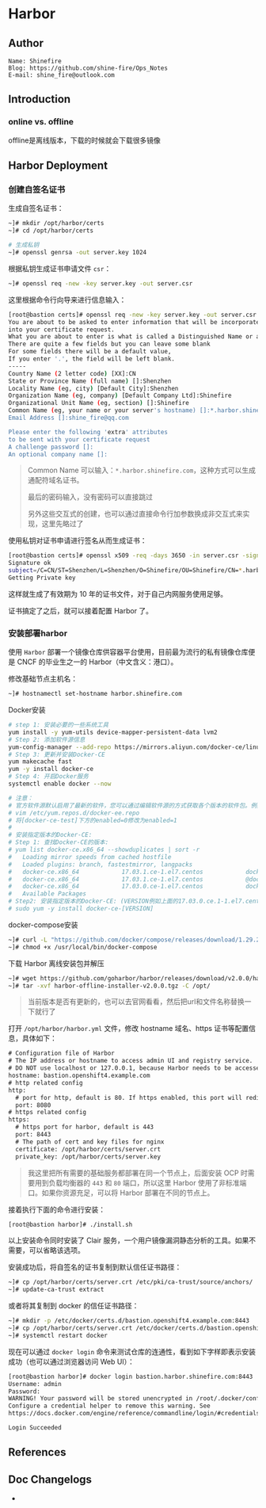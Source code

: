 # Harbor

> 



## Author

```
Name: Shinefire
Blog: https://github.com/shine-fire/Ops_Notes
E-mail: shine_fire@outlook.com
```



## Introduction



### online vs. offline

offline是离线版本，下载的时候就会下载很多镜像





## Harbor Deployment

### 创建自签名证书

生成自签名证书：

```bash
~]# mkdir /opt/harbor/certs
~]# cd /opt/harbor/certs

# 生成私钥
~]# openssl genrsa -out server.key 1024
```

根据私钥生成证书申请文件 `csr`：

```bash
~]# openssl req -new -key server.key -out server.csr
```

这里根据命令行向导来进行信息输入：

```bash
[root@bastion certs]# openssl req -new -key server.key -out server.csr
You are about to be asked to enter information that will be incorporated
into your certificate request.
What you are about to enter is what is called a Distinguished Name or a DN.
There are quite a few fields but you can leave some blank
For some fields there will be a default value,
If you enter '.', the field will be left blank.
-----
Country Name (2 letter code) [XX]:CN
State or Province Name (full name) []:Shenzhen
Locality Name (eg, city) [Default City]:Shenzhen
Organization Name (eg, company) [Default Company Ltd]:Shinefire
Organizational Unit Name (eg, section) []:Shinefire
Common Name (eg, your name or your server's hostname) []:*.harbor.shinefire.com
Email Address []:shine_fire@qq.com

Please enter the following 'extra' attributes
to be sent with your certificate request
A challenge password []:
An optional company name []:
```

> Common Name 可以输入：`*.harbor.shinefire.com`，这种方式可以生成通配符域名证书。
>
> 最后的密码输入，没有密码可以直接跳过
>
> 另外这些交互式的创建，也可以通过直接命令行加参数换成非交互式来实现，这里先略过了

使用私钥对证书申请进行签名从而生成证书：

```bash
[root@bastion certs]# openssl x509 -req -days 3650 -in server.csr -signkey server.key -out server.crt
Signature ok
subject=/C=CN/ST=Shenzhen/L=Shenzhen/O=Shinefire/OU=Shinefire/CN=*.harbor.shinefire.com/emailAddress=shine_fire@qq.com
Getting Private key
```

这样就生成了有效期为 10 年的证书文件，对于自己内网服务使用足够。

证书搞定了之后，就可以接着配置 Harbor 了。



### 安装部署harbor

使用 `Harbor` 部署一个镜像仓库供容器平台使用，目前最为流行的私有镜像仓库便是 CNCF 的毕业生之一的 Harbor（中文含义：港口）。

修改基础节点主机名：

```bash
~]# hostnamectl set-hostname harbor.shinefire.com
```

Docker安装

```bash
# step 1: 安装必要的一些系统工具
yum install -y yum-utils device-mapper-persistent-data lvm2
# Step 2: 添加软件源信息
yum-config-manager --add-repo https://mirrors.aliyun.com/docker-ce/linux/centos/docker-ce.repo
# Step 3: 更新并安装Docker-CE
yum makecache fast
yum -y install docker-ce
# Step 4: 开启Docker服务
systemctl enable docker --now

# 注意：
# 官方软件源默认启用了最新的软件，您可以通过编辑软件源的方式获取各个版本的软件包。例如官方并没有将测试版本的软件源置为可用，您可以通过以下方式开启。同理可以开启各种测试版本等。
# vim /etc/yum.repos.d/docker-ee.repo
# 将[docker-ce-test]下方的enabled=0修改为enabled=1
#
# 安装指定版本的Docker-CE:
# Step 1: 查找Docker-CE的版本:
# yum list docker-ce.x86_64 --showduplicates | sort -r
#   Loading mirror speeds from cached hostfile
#   Loaded plugins: branch, fastestmirror, langpacks
#   docker-ce.x86_64            17.03.1.ce-1.el7.centos            docker-ce-stable
#   docker-ce.x86_64            17.03.1.ce-1.el7.centos            @docker-ce-stable
#   docker-ce.x86_64            17.03.0.ce-1.el7.centos            docker-ce-stable
#   Available Packages
# Step2: 安装指定版本的Docker-CE: (VERSION例如上面的17.03.0.ce.1-1.el7.centos)
# sudo yum -y install docker-ce-[VERSION]
```

docker-compose安装

```bash
~]# curl -L "https://github.com/docker/compose/releases/download/1.29.2/docker-compose-$(uname -s)-$(uname -m)" -o /usr/local/bin/docker-compose
~]# chmod +x /usr/local/bin/docker-compose
```

下载 Harbor 离线安装包并解压

```bash
~]# wget https://github.com/goharbor/harbor/releases/download/v2.0.0/harbor-offline-installer-v2.0.0.tgz
~]# tar -xvf harbor-offline-installer-v2.0.0.tgz -C /opt/
```

> 当前版本是否有更新的，也可以去官网看看，然后把url和文件名称替换一下就行了

打开 `/opt/harbor/harbor.yml` 文件，修改 hostname 域名、https 证书等配置信息，具体如下：

```tex
# Configuration file of Harbor
# The IP address or hostname to access admin UI and registry service.
# DO NOT use localhost or 127.0.0.1, because Harbor needs to be accessed by external clients.
hostname: bastion.openshift4.example.com
# http related config
http:
  # port for http, default is 80. If https enabled, this port will redirect to https port
  port: 8080
# https related config
https:
  # https port for harbor, default is 443
  port: 8443
  # The path of cert and key files for nginx
  certificate: /opt/harbor/certs/server.crt
  private_key: /opt/harbor/certs/server.key
```

> 我这里把所有需要的基础服务都部署在同一个节点上，后面安装 OCP 时需要用到负载均衡器的 `443` 和 `80` 端口，所以这里 Harbor 使用了非标准端口。如果你资源充足，可以将 Harbor 部署在不同的节点上。



接着执行下面的命令进行安装：

```bash
[root@bastion harbor]# ./install.sh
```

以上安装命令同时安装了 Clair 服务，一个用户镜像漏洞静态分析的工具。如果不需要，可以省略该选项。

安装成功后，将自签名的证书复制到默认信任证书路径：

```bash
~]# cp /opt/harbor/certs/server.crt /etc/pki/ca-trust/source/anchors/
~]# update-ca-trust extract
```

或者将其复制到 docker 的信任证书路径：

```bash
~]# mkdir -p /etc/docker/certs.d/bastion.openshift4.example.com:8443
~]# cp /opt/harbor/certs/server.crt /etc/docker/certs.d/bastion.openshift4.example.com:8443/
~]# systemctl restart docker
```

现在可以通过 `docker login` 命令来测试仓库的连通性，看到如下字样即表示安装成功（也可以通过浏览器访问 Web UI）：

```bash
[root@bastion harbor]# docker login bastion.harbor.shinefire.com:8443
Username: admin
Password:
WARNING! Your password will be stored unencrypted in /root/.docker/config.json.
Configure a credential helper to remove this warning. See
https://docs.docker.com/engine/reference/commandline/login/#credentials-store

Login Succeeded
```



## References





## Doc Changelogs

- 

